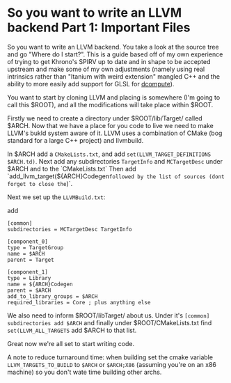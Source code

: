 So you want to write an LLVM backend Part 1: Important Files
===========================================================

So you want to write an LLVM backend. You take a look at the source tree and go "Where do I start?".
This is a guide based off of my own experience of trying to get Khrono's SPIRV up to date and in 
shape to be accepted upstream and make some of my own adjustments (namely using real intrinsics rather than 
"Itanium with weird extension" mangled C++ and the ability to more easily add support for GLSL 
for [dcompute](https://github.com/libmir/dcompute)).

You want to start by cloning LLVM and placing is somewhere (I'm going to call this $ROOT), and 
all the modifications will take place within $ROOT.

Firstly we need to create a directory under $ROOT/lib/Target/ called $ARCH.
Now that we have a place for you code to live we need to make LLVM's bukld system aware of it. LLVM uses a 
combination of CMake (bog standard for a large C++ project) and llvmbuild.

In $ARCH  add a `CMakeLists.txt`, and add `set(LLVM_TARGET_DEFINITIONS $ARCH.td)`. 
Next add any subdirectories `TargetInfo` and `MCTargetDesc` under $ARCH and to the `CMakeLists.txt`
Then add `add_llvm_target(${ARCH}Codegen` followed by the list of sources (dont forget to close the `)`.

Next we set up the `LLVMBuild.txt`:

add
```
[common]
subdirectories = MCTargetDesc TargetInfo

[component_0] 
type = TargetGroup
name = $ARCH
parent = Target

[component_1]
type = Library
name = ${ARCH}Codegen
parent = $ARCH
add_to_library_groups = $ARCH
required_libraries = Core ; plus anything else
```

We also need to inform $ROOT/libTarget/ about us. Under it's `[common] subdirectories add $ARCH`
and finally under $ROOT/CMakeLists.txt find `set(LLVM_ALL_TARGETS` add $ARCH to that list.

Great now we're all set to start writing code.

A note to reduce turnaround time: when building set the cmake variable `LLVM_TARGETS_TO_BUILD` to `$ARCH` or
`$ARCH;X86` (assuming you're on an x86 machine) so you don't wate time building other archs. 
